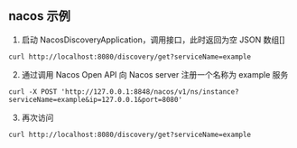 ## nacos 示例

1. 启动 NacosDiscoveryApplication，调用接口，此时返回为空 JSON 数组[]

```shell
curl http://localhost:8080/discovery/get?serviceName=example
```

2. 通过调用 Nacos Open API 向 Nacos server 注册一个名称为 example 服务

```shell
curl -X POST 'http://127.0.0.1:8848/nacos/v1/ns/instance?serviceName=example&ip=127.0.0.1&port=8080'
```

3. 再次访问 

```shell
curl http://localhost:8080/discovery/get?serviceName=example
```